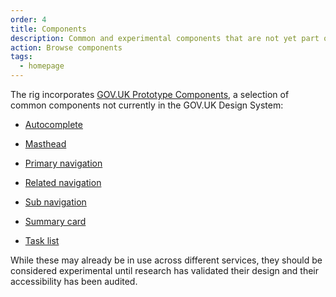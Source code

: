 ```yaml
---
order: 4
title: Components
description: Common and experimental components that are not yet part of the GOV.UK Design System.
action: Browse components
tags:
  - homepage
---
```


The rig incorporates [GOV.UK Prototype Components](https://x-govuk.github.io/govuk-prototype-components/), a selection of common components not currently in the GOV.UK Design System:

* [Autocomplete](https://x-govuk.github.io/govuk-prototype-components/autocomplete/)

* [Masthead](https://x-govuk.github.io/govuk-prototype-components/masthead/)

* [Primary navigation](https://x-govuk.github.io/govuk-prototype-components/primary-navigation/)

* [Related navigation](https://x-govuk.github.io/govuk-prototype-components/related-navigation/)

* [Sub navigation](https://x-govuk.github.io/govuk-prototype-components/sub-navigation/)

* [Summary card](https://x-govuk.github.io/govuk-prototype-components/summary-card/)

* [Task list](https://x-govuk.github.io/govuk-prototype-components/task-list/)

While these may already be in use across different services, they should be considered experimental until research has validated their design and their accessibility has been audited.
